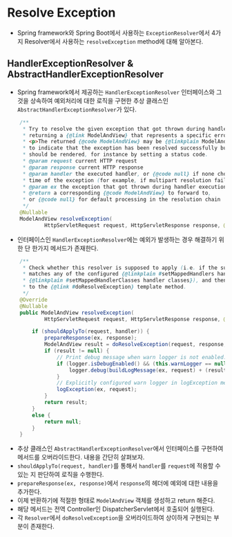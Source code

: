 # Resolve Exception

- Spring framework와 Spring Boot에서 사용하는 `ExceptionResolver`에서 4가지 Resolver에서 사용하는 `resolveException` method에 대해 알아본다.

## HandlerExceptionResolver & AbstractHandlerExceptionResolver

- Spring framework에서 제공하는 `HandlerExceptionResolver` 인터페이스와 그것을 상속하여 예외처리에 대한 로직을 구현한 추상 클래스인 `AbstractHandlerExceptionResolver`가 있다.

```java
    /**
     * Try to resolve the given exception that got thrown during handler execution,
     * returning a {@link ModelAndView} that represents a specific error page if appropriate.
     * <p>The returned {@code ModelAndView} may be {@linkplain ModelAndView#isEmpty() empty}
     * to indicate that the exception has been resolved successfully but that no view
     * should be rendered, for instance by setting a status code.
     * @param request current HTTP request
     * @param response current HTTP response
     * @param handler the executed handler, or {@code null} if none chosen at the
     * time of the exception (for example, if multipart resolution failed)
     * @param ex the exception that got thrown during handler execution
     * @return a corresponding {@code ModelAndView} to forward to,
     * or {@code null} for default processing in the resolution chain
     */
    @Nullable
    ModelAndView resolveException(
            HttpServletRequest request, HttpServletResponse response, @Nullable Object handler, Exception ex);
```

- 인터페이스인 `HandlerExceptionResolver`에는 예외가 발생하는 경우 해결하기 위한 단 한가지 메서드가 존재한다.

```java
	/**
	 * Check whether this resolver is supposed to apply (i.e. if the supplied handler
	 * matches any of the configured {@linkplain #setMappedHandlers handlers} or
	 * {@linkplain #setMappedHandlerClasses handler classes}), and then delegate
	 * to the {@link #doResolveException} template method.
	 */
	@Override
	@Nullable
	public ModelAndView resolveException(
			HttpServletRequest request, HttpServletResponse response, @Nullable Object handler, Exception ex) {

		if (shouldApplyTo(request, handler)) {
			prepareResponse(ex, response);
			ModelAndView result = doResolveException(request, response, handler, ex);
			if (result != null) {
				// Print debug message when warn logger is not enabled.
				if (logger.isDebugEnabled() && (this.warnLogger == null || !this.warnLogger.isWarnEnabled())) {
					logger.debug(buildLogMessage(ex, request) + (result.isEmpty() ? "" : " to " + result));
				}
				// Explicitly configured warn logger in logException method.
				logException(ex, request);
			}
			return result;
		}
		else {
			return null;
		}
	}
```

- 추상 클래스인 `AbstractHandlerExceptionResolver`에서 인터페이스를 구현하여 메서드를 오버라이드한다. 내용을 간단히 살펴보자.
- `shouldApplyTo(request, handler)`를 통해서 `handler`를 `request`에 적용할 수 있는 지 판단하여 로직을 수행한다.
- `prepareResponse(ex, response)`에서 `response`의 헤더에 예외에 대한 내용을 추가한다.
- 이제 반환하기에 적절한 형태로 `ModelAndView` 객체를 생성하고 return 해준다.
- 해당 메서드는 전역 Controller인 DispatcherServlet에서 호출되어 실행된다.
- 각 `Resolver`에서 `doResolveException`을 오버라이드하여 상이하게 구현되는 부분이 존재한다.